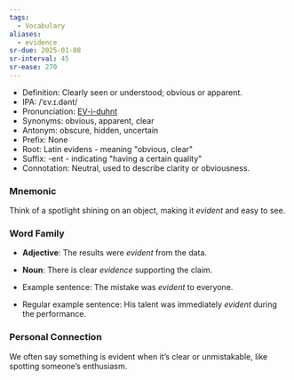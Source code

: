 ```yaml
---
tags:
  - Vocabulary
aliases:
  - evidence
sr-due: 2025-01-08
sr-interval: 45
sr-ease: 270
---
```

- Definition: Clearly seen or understood; obvious or apparent.
- IPA: /ˈɛv.ɪ.dənt/
- Pronunciation: [EV-i-duhnt](https://www.google.com/search?q=how+to+pronounce+evident)
- Synonyms: obvious, apparent, clear
- Antonym: obscure, hidden, uncertain
- Prefix: None
- Root: Latin evidens - meaning "obvious, clear"
- Suffix: -ent - indicating "having a certain quality"
- Connotation: Neutral, used to describe clarity or obviousness.

### Mnemonic

Think of a spotlight shining on an object, making it *evident* and easy to see.

### Word Family

- **Adjective**: The results were *evident* from the data.
- **Noun**: There is clear *evidence* supporting the claim.
  
- Example sentence: The mistake was *evident* to everyone.
- Regular example sentence: His talent was immediately *evident* during the performance.

### Personal Connection

We often say something is evident when it’s clear or unmistakable, like spotting someone’s enthusiasm.